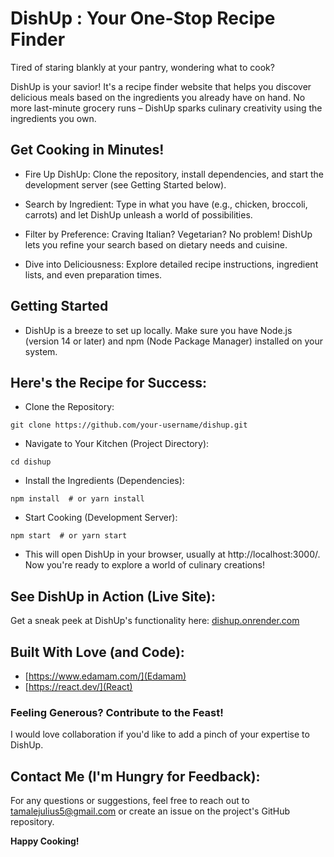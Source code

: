 # DishUp ️: Your One-Stop Recipe Finder

Tired of staring blankly at your pantry, wondering what to cook?

DishUp is your savior! It's a recipe finder website that helps you discover delicious meals based on the ingredients you already have on hand. No more last-minute grocery runs – DishUp sparks culinary creativity using the ingredients you own.

## Get Cooking in Minutes!

- Fire Up DishUp: Clone the repository, install dependencies, and start the development server (see Getting Started below).

- Search by Ingredient: Type in what you have (e.g., chicken, broccoli, carrots) and let DishUp unleash a world of possibilities.

- Filter by Preference: Craving Italian? Vegetarian? No problem! DishUp lets you refine your search based on dietary needs and cuisine.

- Dive into Deliciousness: Explore detailed recipe instructions, ingredient lists, and even preparation times.

## Getting Started

- DishUp is a breeze to set up locally. Make sure you have Node.js (version 14 or later) and npm (Node Package Manager) installed on your system.

## Here's the Recipe for Success:

- Clone the Repository:

` git clone https://github.com/your-username/dishup.git `

- Navigate to Your Kitchen (Project Directory):

` cd dishup `

- Install the Ingredients (Dependencies):

` npm install  # or yarn install `

- Start Cooking (Development Server):

` npm start  # or yarn start `

- This will open DishUp in your browser, usually at http://localhost:3000/. Now you're ready to explore a world of culinary creations!

## See DishUp in Action (Live Site):

Get a sneak peek at DishUp's functionality here: [dishup.onrender.com](DishUp)

## Built With Love (and Code):
- [https://www.edamam.com/](Edamam)
- [https://react.dev/](React)

### Feeling Generous? Contribute to the Feast!

I would love collaboration if you'd like to add a pinch of your expertise to DishUp.


## Contact Me (I'm Hungry for Feedback):

For any questions or suggestions, feel free to reach out to tamalejulius5@gmail.com or create an issue on the project's GitHub repository.

<b>Happy Cooking!</b>